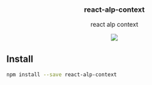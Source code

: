 <h3 align="center">
  react-alp-context
</h3>

<p align="center">
  react alp context
</p>

<p align="center">
  <a href="https://npmjs.org/package/react-alp-context"><img src="https://img.shields.io/npm/v/react-alp-context.svg?style=flat-square"></a>
</p>

## Install

```sh
npm install --save react-alp-context
```
